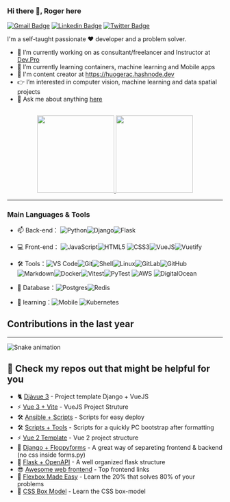 ### Hi there 👋, Roger here

[![Gmail Badge](https://img.shields.io/badge/-huogerac@gmail.com-c14438?style=flat&logo=Gmail&logoColor=white)](mailto:huogerac@gmail.com "Connect via Email")
[![Linkedin Badge](https://img.shields.io/badge/-Roger%20Camargo-0072b1?style=flat&logo=Linkedin&logoColor=white)](https://www.linkedin.com/in/rogercamargo/ "Connect on LinkedIn")
[![Twitter Badge](https://img.shields.io/badge/-@huogerac-00acee?style=flat&logo=Twitter&logoColor=white)](https://twitter.com/intent/follow?screen_name=huogerac "Follow on Twitter")

I'm a self-taught passionate ❤️ developer and a problem solver.

- 🔭 I’m currently working on as consultant/freelancer and Instructor at [Dev.Pro](https://pythonpro.com.br/)
- 🌱 I’m currently learning containers, machine learning and Mobile apps
- 📝 I'm content creator at https://huogerac.hashnode.dev
- 👉 I’m interested in computer vision, machine learning and data spatial projects
- 💬 Ask me about anything [here](https://github.com/huogerac/huogerac/discussions)

##

<div align="center">
  <a href="https://github.com/huogerac">
    <img height="180em" src="https://github-readme-stats.vercel.app/api?username=huogerac&show_icons=true&theme=dracula&include_all_commits=true&count_private=true"/>
    <img height="180em" src="https://github-readme-stats.vercel.app/api/top-langs/?username=huogerac&hide=Jupyter%20Notebook,Java,CSS,Jinja,Shell,Makefile,Mako&langs_count=5&layout=compact&theme=dracula"/>
  </a>
</div>

---

### Main Languages & Tools

- 📫 Back-end： ![Python](https://img.shields.io/badge/-Python-yellow?style=flat-circle&logo=Python)![Django](https://img.shields.io/badge/-Django-yellow?style=flat-circle&logo=Django)![Flask](https://img.shields.io/badge/-Flask-yellow?style=flat-circle&logo=Flask)

- 💻 Front-end： ![JavaScript](https://img.shields.io/badge/-JavaScript-yellow?style=flat-circle&logo=javascript)![HTML5](https://img.shields.io/badge/-HTML5-yellow?style=flat-circle&logo=html5) ![CSS3](https://img.shields.io/badge/-CSS3-yellow?style=flat-circle&logo=css3)![VueJS](https://img.shields.io/badge/-VueJS-blue?style=flat-circle&logo=Vuetify)![Vuetify](https://img.shields.io/badge/-Vuetify-blue?style=flat-circle&logo=Vuetify)

- 🛠️ Tools：![VS Code](https://img.shields.io/badge/-VSCode-blue?style=flat-circle&logo=VSCode)![Git](https://img.shields.io/badge/-Git-yellow?style=flat-circle&logo=git)![Shell](https://img.shields.io/badge/-Shell-red?style=flat-circle&logo=shell)![Linux](https://img.shields.io/badge/-Linux-gray?style=flat-circle&logo=Linux)![GitLab](https://img.shields.io/badge/-GitLab-orange?style=flat-circle&logo=GitLab)![GitHub](https://img.shields.io/badge/-GitHub-black?style=flat-circle&logo=GitHub)![Markdown](https://img.shields.io/badge/-Markdown-black?style=flat-circle&logo=markdown)![Docker](https://img.shields.io/badge/-Docker-blue?style=flat-circle&logo=Docker)![Vitest](https://img.shields.io/badge/-Vitest-blue?style=flat-circle&logo=Vitest)![PyTest](https://img.shields.io/badge/-PyTest-blue?style=flat-circle&logo=PyTest)
  ![AWS](https://img.shields.io/badge/-AWS-000?&logo=Amazon-AWS&logoColor=F90)
  ![DigitalOcean](https://img.shields.io/badge/-DigitalOcean-000?&logo=Amazon-DigitalOcean&logoColor=F90)

- 🎲 Database：![Postgres](https://img.shields.io/badge/-Postgres-blue?style=flat-circle&logo=Postgres)![Redis](https://img.shields.io/badge/-Redis-green?style=flat-circle&logo=Redis)

- 🌱 learning：![Mobile](https://img.shields.io/badge/-android-green?style=flat-circle&logo=android)
  ![Kubernetes](https://img.shields.io/badge/-Kubernetes-000?&logo=Kubernetes)

## Contributions in the last year

<hr/>

![Snake animation](https://github.com/huogerac/huogerac/blob/output/github-contribution-grid-snake.svg)

## 🎯 Check my repos out that might be helpful for you

- 🐈 [Djàvue 3](https://github.com/evolutio/djavue3) - Project template Django + VueJS
- ⚡ [Vue 3 + Vite](https://github.com/huogerac/template-vue3-vite-vuetify3) - VueJS Project Struture
- 🛠️ [Ansible + Scripts](https://github.com/huogerac/devops-tools) - Scripts for easy deploy
- 🛠️ [Scripts + Tools](https://github.com/huogerac/dev-tools) - Scripts for a quickly PC bootstrap after formatting
- ⚡ [Vue 2 Template](https://github.com/huogerac/crud-vuetify-structured-template) - Vue 2 project structure
- 🦄 [Django + Floppyforms](https://github.com/huogerac/cookiecutter-djangofloppyforms) - A great way of separeting frontend & backend (no css inside forms.py)
- 🧪 [Flask + OpenAPI](https://github.com/huogerac/cookiecutter-flask-openapi) - A well organized flask structure
- 😎 [Awesome web frontend](https://github.com/huogerac/awesome-web-frontend) - Top frontend links
- 🌱 [Flexbox Made Easy](https://github.com/huogerac/css-flexbox-explicado) - Learn the 20% that solves 80% of your problems
- 🌱 [CSS Box Model](https://github.com/huogerac/css-box-model-explicado) - Learn the CSS box-model
